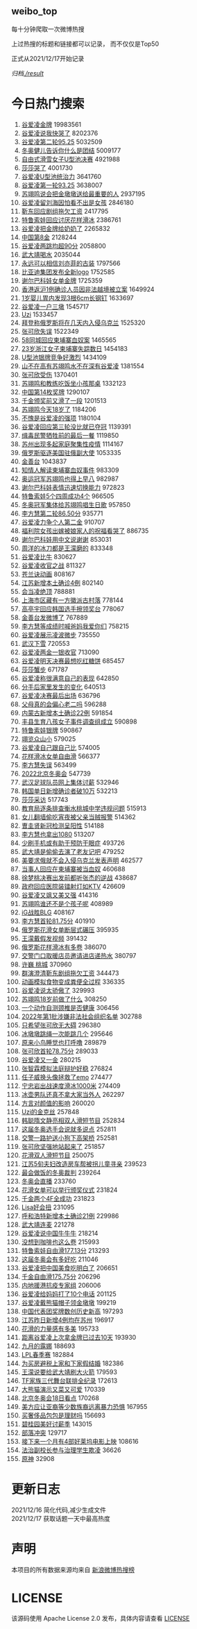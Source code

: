 weibo_top  
---
每十分钟爬取一次微博热搜  

上过热搜的标题和链接都可以记录， 而不仅仅是Top50

正式从2021/12/17开始记录  

*归档[./result](./result/)*

# 今日热门搜索  
1. [谷爱凌金牌](https://s.weibo.com//weibo?q=%23%E8%B0%B7%E7%88%B1%E5%87%8C%E9%87%91%E7%89%8C%23&Refer=top) 19983561
2. [谷爱凌说我快哭了](https://s.weibo.com//weibo?q=%23%E8%B0%B7%E7%88%B1%E5%87%8C%E8%AF%B4%E6%88%91%E5%BF%AB%E5%93%AD%E4%BA%86%23&Refer=top) 8202376
3. [谷爱凌第二轮95.25](https://s.weibo.com//weibo?q=%23%E8%B0%B7%E7%88%B1%E5%87%8C%E7%AC%AC%E4%BA%8C%E8%BD%AE95.25%23&Refer=top) 5032509
4. [冬奥健儿告诉你什么是团结](https://s.weibo.com//weibo?q=%23%E5%86%AC%E5%A5%A5%E5%81%A5%E5%84%BF%E5%91%8A%E8%AF%89%E4%BD%A0%E4%BB%80%E4%B9%88%E6%98%AF%E5%9B%A2%E7%BB%93%23&Refer=top) 5009177
5. [自由式滑雪女子U型池决赛](https://s.weibo.com//weibo?q=%23%E8%87%AA%E7%94%B1%E5%BC%8F%E6%BB%91%E9%9B%AA%E5%A5%B3%E5%AD%90U%E5%9E%8B%E6%B1%A0%E5%86%B3%E8%B5%9B%23&Refer=top) 4921988
6. [莎莎哭了](https://s.weibo.com//weibo?q=%23%E8%8E%8E%E8%8E%8E%E5%93%AD%E4%BA%86%23&Refer=top) 4001730
7. [谷爱凌U型池统治力](https://s.weibo.com//weibo?q=%23%E8%B0%B7%E7%88%B1%E5%87%8CU%E5%9E%8B%E6%B1%A0%E7%BB%9F%E6%B2%BB%E5%8A%9B%23&Refer=top) 3641760
8. [谷爱凌第一轮93.25](https://s.weibo.com//weibo?q=%23%E8%B0%B7%E7%88%B1%E5%87%8C%E7%AC%AC%E4%B8%80%E8%BD%AE93.25%23&Refer=top) 3638007
9. [苏翊鸣说会把金墩墩送给最重要的人](https://s.weibo.com//weibo?q=%23%E8%8B%8F%E7%BF%8A%E9%B8%A3%E8%AF%B4%E4%BC%9A%E6%8A%8A%E9%87%91%E5%A2%A9%E5%A2%A9%E9%80%81%E7%BB%99%E6%9C%80%E9%87%8D%E8%A6%81%E7%9A%84%E4%BA%BA%23&Refer=top) 2937195
10. [谷爱凌留刘海因怕看不出是女孩](https://s.weibo.com//weibo?q=%23%E8%B0%B7%E7%88%B1%E5%87%8C%E7%95%99%E5%88%98%E6%B5%B7%E5%9B%A0%E6%80%95%E7%9C%8B%E4%B8%8D%E5%87%BA%E6%98%AF%E5%A5%B3%E5%AD%A9%23&Refer=top) 2846180
11. [靳东回应剧组拖欠工资](https://s.weibo.com//weibo?q=%23%E9%9D%B3%E4%B8%9C%E5%9B%9E%E5%BA%94%E5%89%A7%E7%BB%84%E6%8B%96%E6%AC%A0%E5%B7%A5%E8%B5%84%23&Refer=top) 2417795
12. [特鲁索娃回应讨厌花样滑冰](https://s.weibo.com//weibo?q=%23%E7%89%B9%E9%B2%81%E7%B4%A2%E5%A8%83%E5%9B%9E%E5%BA%94%E8%AE%A8%E5%8E%8C%E8%8A%B1%E6%A0%B7%E6%BB%91%E5%86%B0%23&Refer=top) 2386761
13. [谷爱凌把金牌给奶奶了](https://s.weibo.com//weibo?q=%23%E8%B0%B7%E7%88%B1%E5%87%8C%E6%8A%8A%E9%87%91%E7%89%8C%E7%BB%99%E5%A5%B6%E5%A5%B6%E4%BA%86%23&Refer=top) 2265832
14. [中国第8金](https://s.weibo.com//weibo?q=%23%E4%B8%AD%E5%9B%BD%E7%AC%AC8%E9%87%91%23&Refer=top) 2128244
15. [谷爱凌两跳均超90分](https://s.weibo.com//weibo?q=%23%E8%B0%B7%E7%88%B1%E5%87%8C%E4%B8%A4%E8%B7%B3%E5%9D%87%E8%B6%8590%E5%88%86%23&Refer=top) 2058800
16. [武大靖喝水](https://s.weibo.com//weibo?q=%E6%AD%A6%E5%A4%A7%E9%9D%96%E5%96%9D%E6%B0%B4&Refer=top) 2035044
17. [永远可以相信刘亦菲的古装](https://s.weibo.com//weibo?q=%23%E6%B0%B8%E8%BF%9C%E5%8F%AF%E4%BB%A5%E7%9B%B8%E4%BF%A1%E5%88%98%E4%BA%A6%E8%8F%B2%E7%9A%84%E5%8F%A4%E8%A3%85%23&Refer=top) 1797566
18. [比亚迪集团发布全新logo](https://s.weibo.com//weibo?q=%23%E6%AF%94%E4%BA%9A%E8%BF%AA%E9%9B%86%E5%9B%A2%E5%8F%91%E5%B8%83%E5%85%A8%E6%96%B0logo%23&Refer=top) 1752585
19. [谢尔巴科娃女单金牌](https://s.weibo.com//weibo?q=%23%E8%B0%A2%E5%B0%94%E5%B7%B4%E7%A7%91%E5%A8%83%E5%A5%B3%E5%8D%95%E9%87%91%E7%89%8C%23&Refer=top) 1725359
20. [香港返沪1例确诊人员因非法越境被立案](https://s.weibo.com//weibo?q=%23%E9%A6%99%E6%B8%AF%E8%BF%94%E6%B2%AA1%E4%BE%8B%E7%A1%AE%E8%AF%8A%E4%BA%BA%E5%91%98%E5%9B%A0%E9%9D%9E%E6%B3%95%E8%B6%8A%E5%A2%83%E8%A2%AB%E7%AB%8B%E6%A1%88%23&Refer=top) 1649924
21. [1岁婴儿胃内发现3根6cm长钢钉](https://s.weibo.com//weibo?q=%231%E5%B2%81%E5%A9%B4%E5%84%BF%E8%83%83%E5%86%85%E5%8F%91%E7%8E%B03%E6%A0%B96cm%E9%95%BF%E9%92%A2%E9%92%89%23&Refer=top) 1633697
22. [谷爱凌一户三墩](https://s.weibo.com//weibo?q=%23%E8%B0%B7%E7%88%B1%E5%87%8C%E4%B8%80%E6%88%B7%E4%B8%89%E5%A2%A9%23&Refer=top) 1545717
23. [Uzi](https://s.weibo.com//weibo?q=Uzi&Refer=top) 1533457
24. [拜登称俄罗斯将在几天内入侵乌克兰](https://s.weibo.com//weibo?q=%23%E6%8B%9C%E7%99%BB%E7%A7%B0%E4%BF%84%E7%BD%97%E6%96%AF%E5%B0%86%E5%9C%A8%E5%87%A0%E5%A4%A9%E5%86%85%E5%85%A5%E4%BE%B5%E4%B9%8C%E5%85%8B%E5%85%B0%23&Refer=top) 1525320
25. [张可欣失误](https://s.weibo.com//weibo?q=%23%E5%BC%A0%E5%8F%AF%E6%AC%A3%E5%A4%B1%E8%AF%AF%23&Refer=top) 1522349
26. [58同城回应柬埔寨血奴案](https://s.weibo.com//weibo?q=%2358%E5%90%8C%E5%9F%8E%E5%9B%9E%E5%BA%94%E6%9F%AC%E5%9F%94%E5%AF%A8%E8%A1%80%E5%A5%B4%E6%A1%88%23&Refer=top) 1465565
27. [23岁浙江女子柬埔寨失踪数日](https://s.weibo.com//weibo?q=%2323%E5%B2%81%E6%B5%99%E6%B1%9F%E5%A5%B3%E5%AD%90%E6%9F%AC%E5%9F%94%E5%AF%A8%E5%A4%B1%E8%B8%AA%E6%95%B0%E6%97%A5%23&Refer=top) 1454183
28. [U型池银牌竞争好激烈](https://s.weibo.com//weibo?q=%23U%E5%9E%8B%E6%B1%A0%E9%93%B6%E7%89%8C%E7%AB%9E%E4%BA%89%E5%A5%BD%E6%BF%80%E7%83%88%23&Refer=top) 1434109
29. [山不在高有苏翊鸣水不在深有谷爱凌](https://s.weibo.com//weibo?q=%23%E5%B1%B1%E4%B8%8D%E5%9C%A8%E9%AB%98%E6%9C%89%E8%8B%8F%E7%BF%8A%E9%B8%A3%E6%B0%B4%E4%B8%8D%E5%9C%A8%E6%B7%B1%E6%9C%89%E8%B0%B7%E7%88%B1%E5%87%8C%23&Refer=top) 1381554
30. [张可欣受伤](https://s.weibo.com//weibo?q=%23%E5%BC%A0%E5%8F%AF%E6%AC%A3%E5%8F%97%E4%BC%A4%23&Refer=top) 1370401
31. [苏翊鸣和教练吃饭坐小孩那桌](https://s.weibo.com//weibo?q=%23%E8%8B%8F%E7%BF%8A%E9%B8%A3%E5%92%8C%E6%95%99%E7%BB%83%E5%90%83%E9%A5%AD%E5%9D%90%E5%B0%8F%E5%AD%A9%E9%82%A3%E6%A1%8C%23&Refer=top) 1332123
32. [中国第14枚奖牌](https://s.weibo.com//weibo?q=%23%E4%B8%AD%E5%9B%BD%E7%AC%AC14%E6%9E%9A%E5%A5%96%E7%89%8C%23&Refer=top) 1290107
33. [千金颁奖前又滑了一段](https://s.weibo.com//weibo?q=%23%E5%8D%83%E9%87%91%E9%A2%81%E5%A5%96%E5%89%8D%E5%8F%88%E6%BB%91%E4%BA%86%E4%B8%80%E6%AE%B5%23&Refer=top) 1201513
34. [苏翊鸣今天18岁了](https://s.weibo.com//weibo?q=%23%E8%8B%8F%E7%BF%8A%E9%B8%A3%E4%BB%8A%E5%A4%A918%E5%B2%81%E4%BA%86%23&Refer=top) 1184206
35. [不愧是谷爱凌的强项](https://s.weibo.com//weibo?q=%23%E4%B8%8D%E6%84%A7%E6%98%AF%E8%B0%B7%E7%88%B1%E5%87%8C%E7%9A%84%E5%BC%BA%E9%A1%B9%23&Refer=top) 1180104
36. [谷爱凌回应第三轮没比就已夺冠](https://s.weibo.com//weibo?q=%23%E8%B0%B7%E7%88%B1%E5%87%8C%E5%9B%9E%E5%BA%94%E7%AC%AC%E4%B8%89%E8%BD%AE%E6%B2%A1%E6%AF%94%E5%B0%B1%E5%B7%B2%E5%A4%BA%E5%86%A0%23&Refer=top) 1139391
37. [缉毒民警牺牲前的最后一餐](https://s.weibo.com//weibo?q=%23%E7%BC%89%E6%AF%92%E6%B0%91%E8%AD%A6%E7%89%BA%E7%89%B2%E5%89%8D%E7%9A%84%E6%9C%80%E5%90%8E%E4%B8%80%E9%A4%90%23&Refer=top) 1119850
38. [苏州出现多起家庭聚集性疫情](https://s.weibo.com//weibo?q=%23%E8%8B%8F%E5%B7%9E%E5%87%BA%E7%8E%B0%E5%A4%9A%E8%B5%B7%E5%AE%B6%E5%BA%AD%E8%81%9A%E9%9B%86%E6%80%A7%E7%96%AB%E6%83%85%23&Refer=top) 1114167
39. [俄罗斯驱逐美国驻俄副大使](https://s.weibo.com//weibo?q=%23%E4%BF%84%E7%BD%97%E6%96%AF%E9%A9%B1%E9%80%90%E7%BE%8E%E5%9B%BD%E9%A9%BB%E4%BF%84%E5%89%AF%E5%A4%A7%E4%BD%BF%23&Refer=top) 1053335
40. [金善台](https://s.weibo.com//weibo?q=%E9%87%91%E5%96%84%E5%8F%B0&Refer=top) 1043837
41. [知情人解读柬埔寨血奴事件](https://s.weibo.com//weibo?q=%23%E7%9F%A5%E6%83%85%E4%BA%BA%E8%A7%A3%E8%AF%BB%E6%9F%AC%E5%9F%94%E5%AF%A8%E8%A1%80%E5%A5%B4%E4%BA%8B%E4%BB%B6%23&Refer=top) 983309
42. [奥运冠军苏翊鸣也得上早八](https://s.weibo.com//weibo?q=%23%E5%A5%A5%E8%BF%90%E5%86%A0%E5%86%9B%E8%8B%8F%E7%BF%8A%E9%B8%A3%E4%B9%9F%E5%BE%97%E4%B8%8A%E6%97%A9%E5%85%AB%23&Refer=top) 982987
43. [谢尔巴科娃表情迅速切换能力](https://s.weibo.com//weibo?q=%23%E8%B0%A2%E5%B0%94%E5%B7%B4%E7%A7%91%E5%A8%83%E8%A1%A8%E6%83%85%E8%BF%85%E9%80%9F%E5%88%87%E6%8D%A2%E8%83%BD%E5%8A%9B%23&Refer=top) 972823
44. [特鲁索娃5个四周成功4个](https://s.weibo.com//weibo?q=%23%E7%89%B9%E9%B2%81%E7%B4%A2%E5%A8%835%E4%B8%AA%E5%9B%9B%E5%91%A8%E6%88%90%E5%8A%9F4%E4%B8%AA%23&Refer=top) 966505
45. [冬奥冠军集体给苏翊鸣唱生日歌](https://s.weibo.com//weibo?q=%23%E5%86%AC%E5%A5%A5%E5%86%A0%E5%86%9B%E9%9B%86%E4%BD%93%E7%BB%99%E8%8B%8F%E7%BF%8A%E9%B8%A3%E5%94%B1%E7%94%9F%E6%97%A5%E6%AD%8C%23&Refer=top) 957850
46. [李方慧第二轮86.50分](https://s.weibo.com//weibo?q=%23%E6%9D%8E%E6%96%B9%E6%85%A7%E7%AC%AC%E4%BA%8C%E8%BD%AE86.50%E5%88%86%23&Refer=top) 935771
47. [谷爱凌力争个人第二金](https://s.weibo.com//weibo?q=%23%E8%B0%B7%E7%88%B1%E5%87%8C%E5%8A%9B%E4%BA%89%E4%B8%AA%E4%BA%BA%E7%AC%AC%E4%BA%8C%E9%87%91%23&Refer=top) 910707
48. [福利院女孩出嫁被娘家人的祝福看哭了](https://s.weibo.com//weibo?q=%23%E7%A6%8F%E5%88%A9%E9%99%A2%E5%A5%B3%E5%AD%A9%E5%87%BA%E5%AB%81%E8%A2%AB%E5%A8%98%E5%AE%B6%E4%BA%BA%E7%9A%84%E7%A5%9D%E7%A6%8F%E7%9C%8B%E5%93%AD%E4%BA%86%23&Refer=top) 886735
49. [谢尔巴科娃用中文说谢谢](https://s.weibo.com//weibo?q=%23%E8%B0%A2%E5%B0%94%E5%B7%B4%E7%A7%91%E5%A8%83%E7%94%A8%E4%B8%AD%E6%96%87%E8%AF%B4%E8%B0%A2%E8%B0%A2%23&Refer=top) 853031
50. [周洋的冰刀都是王濛磨的](https://s.weibo.com//weibo?q=%23%E5%91%A8%E6%B4%8B%E7%9A%84%E5%86%B0%E5%88%80%E9%83%BD%E6%98%AF%E7%8E%8B%E6%BF%9B%E7%A3%A8%E7%9A%84%23&Refer=top) 833348
51. [谷爱凌比牛](https://s.weibo.com//weibo?q=%23%E8%B0%B7%E7%88%B1%E5%87%8C%E6%AF%94%E7%89%9B%23&Refer=top) 830627
52. [谷爱凌收官之战](https://s.weibo.com//weibo?q=%23%E8%B0%B7%E7%88%B1%E5%87%8C%E6%94%B6%E5%AE%98%E4%B9%8B%E6%88%98%23&Refer=top) 811327
53. [苍兰诀动画](https://s.weibo.com//weibo?q=%23%E8%8B%8D%E5%85%B0%E8%AF%80%E5%8A%A8%E7%94%BB%23&Refer=top) 808167
54. [江苏新增本土确诊4例](https://s.weibo.com//weibo?q=%E6%B1%9F%E8%8B%8F%E6%96%B0%E5%A2%9E%E6%9C%AC%E5%9C%9F%E7%A1%AE%E8%AF%8A4%E4%BE%8B&Refer=top) 802140
55. [会当凌绝顶](https://s.weibo.com//weibo?q=%E4%BC%9A%E5%BD%93%E5%87%8C%E7%BB%9D%E9%A1%B6&Refer=top) 788881
56. [上海市区藏有一方徽派古村落](https://s.weibo.com//weibo?q=%23%E4%B8%8A%E6%B5%B7%E5%B8%82%E5%8C%BA%E8%97%8F%E6%9C%89%E4%B8%80%E6%96%B9%E5%BE%BD%E6%B4%BE%E5%8F%A4%E6%9D%91%E8%90%BD%23&Refer=top) 778144
57. [高亭宇回应韩国选手擦领奖台](https://s.weibo.com//weibo?q=%23%E9%AB%98%E4%BA%AD%E5%AE%87%E5%9B%9E%E5%BA%94%E9%9F%A9%E5%9B%BD%E9%80%89%E6%89%8B%E6%93%A6%E9%A2%86%E5%A5%96%E5%8F%B0%23&Refer=top) 778067
58. [金善台发微博了](https://s.weibo.com//weibo?q=%23%E9%87%91%E5%96%84%E5%8F%B0%E5%8F%91%E5%BE%AE%E5%8D%9A%E4%BA%86%23&Refer=top) 767889
59. [李方慧等成绩时喊爸妈我爱你们](https://s.weibo.com//weibo?q=%23%E6%9D%8E%E6%96%B9%E6%85%A7%E7%AD%89%E6%88%90%E7%BB%A9%E6%97%B6%E5%96%8A%E7%88%B8%E5%A6%88%E6%88%91%E7%88%B1%E4%BD%A0%E4%BB%AC%23&Refer=top) 758215
60. [谷爱凌展示凌波微步](https://s.weibo.com//weibo?q=%23%E8%B0%B7%E7%88%B1%E5%87%8C%E5%B1%95%E7%A4%BA%E5%87%8C%E6%B3%A2%E5%BE%AE%E6%AD%A5%23&Refer=top) 735550
61. [武汉下雪](https://s.weibo.com//weibo?q=%23%E6%AD%A6%E6%B1%89%E4%B8%8B%E9%9B%AA%23&Refer=top) 720553
62. [谷爱凌两金一银收官](https://s.weibo.com//weibo?q=%23%E8%B0%B7%E7%88%B1%E5%87%8C%E4%B8%A4%E9%87%91%E4%B8%80%E9%93%B6%E6%94%B6%E5%AE%98%23&Refer=top) 713090
63. [谷爱凌明天决赛最想吃红糖饼](https://s.weibo.com//weibo?q=%23%E8%B0%B7%E7%88%B1%E5%87%8C%E6%98%8E%E5%A4%A9%E5%86%B3%E8%B5%9B%E6%9C%80%E6%83%B3%E5%90%83%E7%BA%A2%E7%B3%96%E9%A5%BC%23&Refer=top) 685457
64. [莎莎蟹步](https://s.weibo.com//weibo?q=%23%E8%8E%8E%E8%8E%8E%E8%9F%B9%E6%AD%A5%23&Refer=top) 671787
65. [谷爱凌称很满意自己的表现](https://s.weibo.com//weibo?q=%23%E8%B0%B7%E7%88%B1%E5%87%8C%E7%A7%B0%E5%BE%88%E6%BB%A1%E6%84%8F%E8%87%AA%E5%B7%B1%E7%9A%84%E8%A1%A8%E7%8E%B0%23&Refer=top) 642850
66. [分手后家里发生的变化](https://s.weibo.com//weibo?q=%23%E5%88%86%E6%89%8B%E5%90%8E%E5%AE%B6%E9%87%8C%E5%8F%91%E7%94%9F%E7%9A%84%E5%8F%98%E5%8C%96%23&Refer=top) 640513
67. [谷爱凌决赛最后出场](https://s.weibo.com//weibo?q=%23%E8%B0%B7%E7%88%B1%E5%87%8C%E5%86%B3%E8%B5%9B%E6%9C%80%E5%90%8E%E5%87%BA%E5%9C%BA%23&Refer=top) 636796
68. [父母真的会偏心老二吗](https://s.weibo.com//weibo?q=%23%E7%88%B6%E6%AF%8D%E7%9C%9F%E7%9A%84%E4%BC%9A%E5%81%8F%E5%BF%83%E8%80%81%E4%BA%8C%E5%90%97%23&Refer=top) 596288
69. [内蒙古新增本土确诊22例](https://s.weibo.com//weibo?q=%23%E5%86%85%E8%92%99%E5%8F%A4%E6%96%B0%E5%A2%9E%E6%9C%AC%E5%9C%9F%E7%A1%AE%E8%AF%8A22%E4%BE%8B%23&Refer=top) 591854
70. [丰县生育八孩女子事件调查组成立](https://s.weibo.com//weibo?q=%23%E4%B8%B0%E5%8E%BF%E7%94%9F%E8%82%B2%E5%85%AB%E5%AD%A9%E5%A5%B3%E5%AD%90%E4%BA%8B%E4%BB%B6%E8%B0%83%E6%9F%A5%E7%BB%84%E6%88%90%E7%AB%8B%23&Refer=top) 590898
71. [特鲁索娃银牌](https://s.weibo.com//weibo?q=%23%E7%89%B9%E9%B2%81%E7%B4%A2%E5%A8%83%E9%93%B6%E7%89%8C%23&Refer=top) 590867
72. [翊览众山小](https://s.weibo.com//weibo?q=%23%E7%BF%8A%E8%A7%88%E4%BC%97%E5%B1%B1%E5%B0%8F%23&Refer=top) 579025
73. [谷爱凌自己跟自己比](https://s.weibo.com//weibo?q=%23%E8%B0%B7%E7%88%B1%E5%87%8C%E8%87%AA%E5%B7%B1%E8%B7%9F%E8%87%AA%E5%B7%B1%E6%AF%94%23&Refer=top) 574005
74. [花样滑冰女单自由滑](https://s.weibo.com//weibo?q=%23%E8%8A%B1%E6%A0%B7%E6%BB%91%E5%86%B0%E5%A5%B3%E5%8D%95%E8%87%AA%E7%94%B1%E6%BB%91%23&Refer=top) 566377
75. [李方慧失误](https://s.weibo.com//weibo?q=%23%E6%9D%8E%E6%96%B9%E6%85%A7%E5%A4%B1%E8%AF%AF%23&Refer=top) 563499
76. [2022北京冬奥会](https://s.weibo.com//weibo?q=%232022%E5%8C%97%E4%BA%AC%E5%86%AC%E5%A5%A5%E4%BC%9A%23&Refer=top) 547739
77. [武汉足球队员网上集体讨薪](https://s.weibo.com//weibo?q=%23%E6%AD%A6%E6%B1%89%E8%B6%B3%E7%90%83%E9%98%9F%E5%91%98%E7%BD%91%E4%B8%8A%E9%9B%86%E4%BD%93%E8%AE%A8%E8%96%AA%23&Refer=top) 532946
78. [韩国单日新增确诊者破10万](https://s.weibo.com//weibo?q=%23%E9%9F%A9%E5%9B%BD%E5%8D%95%E6%97%A5%E6%96%B0%E5%A2%9E%E7%A1%AE%E8%AF%8A%E8%80%85%E7%A0%B410%E4%B8%87%23&Refer=top) 532213
79. [莎莎采访](https://s.weibo.com//weibo?q=%E8%8E%8E%E8%8E%8E%E9%87%87%E8%AE%BF&Refer=top) 517743
80. [教育局逐条排查衡水桃城中学违规问题](https://s.weibo.com//weibo?q=%23%E6%95%99%E8%82%B2%E5%B1%80%E9%80%90%E6%9D%A1%E6%8E%92%E6%9F%A5%E8%A1%A1%E6%B0%B4%E6%A1%83%E5%9F%8E%E4%B8%AD%E5%AD%A6%E8%BF%9D%E8%A7%84%E9%97%AE%E9%A2%98%23&Refer=top) 515913
81. [女儿翻墙偷吃宵夜被父亲当贼报警](https://s.weibo.com//weibo?q=%23%E5%A5%B3%E5%84%BF%E7%BF%BB%E5%A2%99%E5%81%B7%E5%90%83%E5%AE%B5%E5%A4%9C%E8%A2%AB%E7%88%B6%E4%BA%B2%E5%BD%93%E8%B4%BC%E6%8A%A5%E8%AD%A6%23&Refer=top) 514362
82. [曺圭贤新冠检测呈阳性](https://s.weibo.com//weibo?q=%23%E6%9B%BA%E5%9C%AD%E8%B4%A4%E6%96%B0%E5%86%A0%E6%A3%80%E6%B5%8B%E5%91%88%E9%98%B3%E6%80%A7%23&Refer=top) 514188
83. [李方慧也拿出1080](https://s.weibo.com//weibo?q=%23%E6%9D%8E%E6%96%B9%E6%85%A7%E4%B9%9F%E6%8B%BF%E5%87%BA1080%23&Refer=top) 513207
84. [少刷手机或有助于预防干眼症](https://s.weibo.com//weibo?q=%23%E5%B0%91%E5%88%B7%E6%89%8B%E6%9C%BA%E6%88%96%E6%9C%89%E5%8A%A9%E4%BA%8E%E9%A2%84%E9%98%B2%E5%B9%B2%E7%9C%BC%E7%97%87%23&Refer=top) 493726
85. [武大靖是偷偷去演了老友记吧](https://s.weibo.com//weibo?q=%23%E6%AD%A6%E5%A4%A7%E9%9D%96%E6%98%AF%E5%81%B7%E5%81%B7%E5%8E%BB%E6%BC%94%E4%BA%86%E8%80%81%E5%8F%8B%E8%AE%B0%E5%90%A7%23&Refer=top) 479252
86. [美要求俄就不会入侵乌克兰发表声明](https://s.weibo.com//weibo?q=%23%E7%BE%8E%E8%A6%81%E6%B1%82%E4%BF%84%E5%B0%B1%E4%B8%8D%E4%BC%9A%E5%85%A5%E4%BE%B5%E4%B9%8C%E5%85%8B%E5%85%B0%E5%8F%91%E8%A1%A8%E5%A3%B0%E6%98%8E%23&Refer=top) 462577
87. [当事人回应在柬埔寨被当血奴](https://s.weibo.com//weibo?q=%23%E5%BD%93%E4%BA%8B%E4%BA%BA%E5%9B%9E%E5%BA%94%E5%9C%A8%E6%9F%AC%E5%9F%94%E5%AF%A8%E8%A2%AB%E5%BD%93%E8%A1%80%E5%A5%B4%23&Refer=top) 460688
88. [徐梦桃决赛出发前都听张杰的逆战](https://s.weibo.com//weibo?q=%23%E5%BE%90%E6%A2%A6%E6%A1%83%E5%86%B3%E8%B5%9B%E5%87%BA%E5%8F%91%E5%89%8D%E9%83%BD%E5%90%AC%E5%BC%A0%E6%9D%B0%E7%9A%84%E9%80%86%E6%88%98%23&Refer=top) 438687
89. [政府回应医院装镭射灯如KTV](https://s.weibo.com//weibo?q=%23%E6%94%BF%E5%BA%9C%E5%9B%9E%E5%BA%94%E5%8C%BB%E9%99%A2%E8%A3%85%E9%95%AD%E5%B0%84%E7%81%AF%E5%A6%82KTV%23&Refer=top) 426609
90. [谷爱凌又飒又美又强](https://s.weibo.com//weibo?q=%23%E8%B0%B7%E7%88%B1%E5%87%8C%E5%8F%88%E9%A3%92%E5%8F%88%E7%BE%8E%E5%8F%88%E5%BC%BA%23&Refer=top) 414316
91. [苏翊鸣谁还不是个孩子呢](https://s.weibo.com//weibo?q=%23%E8%8B%8F%E7%BF%8A%E9%B8%A3%E8%B0%81%E8%BF%98%E4%B8%8D%E6%98%AF%E4%B8%AA%E5%AD%A9%E5%AD%90%E5%91%A2%23&Refer=top) 408989
92. [iG战胜BLG](https://s.weibo.com//weibo?q=%23iG%E6%88%98%E8%83%9CBLG%23&Refer=top) 408167
93. [李方慧首轮81.75分](https://s.weibo.com//weibo?q=%23%E6%9D%8E%E6%96%B9%E6%85%A7%E9%A6%96%E8%BD%AE81.75%E5%88%86%23&Refer=top) 401910
94. [俄罗斯花滑女单断层式碾压](https://s.weibo.com//weibo?q=%23%E4%BF%84%E7%BD%97%E6%96%AF%E8%8A%B1%E6%BB%91%E5%A5%B3%E5%8D%95%E6%96%AD%E5%B1%82%E5%BC%8F%E7%A2%BE%E5%8E%8B%23&Refer=top) 395935
95. [王濛戴假发视频](https://s.weibo.com//weibo?q=%23%E7%8E%8B%E6%BF%9B%E6%88%B4%E5%81%87%E5%8F%91%E8%A7%86%E9%A2%91%23&Refer=top) 391432
96. [俄罗斯花样滑冰有多卷](https://s.weibo.com//weibo?q=%23%E4%BF%84%E7%BD%97%E6%96%AF%E8%8A%B1%E6%A0%B7%E6%BB%91%E5%86%B0%E6%9C%89%E5%A4%9A%E5%8D%B7%23&Refer=top) 386070
97. [交警门口取暖店员邀请进店递热水](https://s.weibo.com//weibo?q=%23%E4%BA%A4%E8%AD%A6%E9%97%A8%E5%8F%A3%E5%8F%96%E6%9A%96%E5%BA%97%E5%91%98%E9%82%80%E8%AF%B7%E8%BF%9B%E5%BA%97%E9%80%92%E7%83%AD%E6%B0%B4%23&Refer=top) 380797
98. [许巍 桃城](https://s.weibo.com//weibo?q=%E8%AE%B8%E5%B7%8D%20%E6%A1%83%E5%9F%8E&Refer=top) 370960
99. [群演澄清靳东剧组拖欠工资](https://s.weibo.com//weibo?q=%23%E7%BE%A4%E6%BC%94%E6%BE%84%E6%B8%85%E9%9D%B3%E4%B8%9C%E5%89%A7%E7%BB%84%E6%8B%96%E6%AC%A0%E5%B7%A5%E8%B5%84%23&Refer=top) 344473
100. [动画模拟食物变成粪便全过程](https://s.weibo.com//weibo?q=%E5%8A%A8%E7%94%BB%E6%A8%A1%E6%8B%9F%E9%A3%9F%E7%89%A9%E5%8F%98%E6%88%90%E7%B2%AA%E4%BE%BF%E5%85%A8%E8%BF%87%E7%A8%8B&Refer=top) 336335
101. [谷爱凌说太骄傲了](https://s.weibo.com//weibo?q=%23%E8%B0%B7%E7%88%B1%E5%87%8C%E8%AF%B4%E5%A4%AA%E9%AA%84%E5%82%B2%E4%BA%86%23&Refer=top) 329993
102. [苏翊鸣18岁前做了什么](https://s.weibo.com//weibo?q=%23%E8%8B%8F%E7%BF%8A%E9%B8%A318%E5%B2%81%E5%89%8D%E5%81%9A%E4%BA%86%E4%BB%80%E4%B9%88%23&Refer=top) 308250
103. [一个动作自测颈椎是否健康](https://s.weibo.com//weibo?q=%23%E4%B8%80%E4%B8%AA%E5%8A%A8%E4%BD%9C%E8%87%AA%E6%B5%8B%E9%A2%88%E6%A4%8E%E6%98%AF%E5%90%A6%E5%81%A5%E5%BA%B7%23&Refer=top) 306456
104. [2022年第1批涉嫌非法社会组织名单](https://s.weibo.com//weibo?q=%232022%E5%B9%B4%E7%AC%AC1%E6%89%B9%E6%B6%89%E5%AB%8C%E9%9D%9E%E6%B3%95%E7%A4%BE%E4%BC%9A%E7%BB%84%E7%BB%87%E5%90%8D%E5%8D%95%23&Refer=top) 302788
105. [只希望张可欣无大碍](https://s.weibo.com//weibo?q=%23%E5%8F%AA%E5%B8%8C%E6%9C%9B%E5%BC%A0%E5%8F%AF%E6%AC%A3%E6%97%A0%E5%A4%A7%E7%A2%8D%23&Refer=top) 296380
106. [冰墩墩跳绳一次能跳几个](https://s.weibo.com//weibo?q=%23%E5%86%B0%E5%A2%A9%E5%A2%A9%E8%B7%B3%E7%BB%B3%E4%B8%80%E6%AC%A1%E8%83%BD%E8%B7%B3%E5%87%A0%E4%B8%AA%23&Refer=top) 295646
107. [原来小鸟睡觉也打呼噜](https://s.weibo.com//weibo?q=%23%E5%8E%9F%E6%9D%A5%E5%B0%8F%E9%B8%9F%E7%9D%A1%E8%A7%89%E4%B9%9F%E6%89%93%E5%91%BC%E5%99%9C%23&Refer=top) 289879
108. [张可欣首轮78.75分](https://s.weibo.com//weibo?q=%23%E5%BC%A0%E5%8F%AF%E6%AC%A3%E9%A6%96%E8%BD%AE78.75%E5%88%86%23&Refer=top) 289033
109. [谷爱凌又一金](https://s.weibo.com//weibo?q=%E8%B0%B7%E7%88%B1%E5%87%8C%E5%8F%88%E4%B8%80%E9%87%91&Refer=top) 280215
110. [张智霖模拟法庭辩护好稳](https://s.weibo.com//weibo?q=%23%E5%BC%A0%E6%99%BA%E9%9C%96%E6%A8%A1%E6%8B%9F%E6%B3%95%E5%BA%AD%E8%BE%A9%E6%8A%A4%E5%A5%BD%E7%A8%B3%23&Refer=top) 276824
111. [任子威换头像拯救了emo](https://s.weibo.com//weibo?q=%23%E4%BB%BB%E5%AD%90%E5%A8%81%E6%8D%A2%E5%A4%B4%E5%83%8F%E6%8B%AF%E6%95%91%E4%BA%86emo%23&Refer=top) 274477
112. [宁忠岩出战速度滑冰1000米](https://s.weibo.com//weibo?q=%23%E5%AE%81%E5%BF%A0%E5%B2%A9%E5%87%BA%E6%88%98%E9%80%9F%E5%BA%A6%E6%BB%91%E5%86%B01000%E7%B1%B3%23&Refer=top) 274409
113. [冰壶男队还真不拿大家当外人](https://s.weibo.com//weibo?q=%23%E5%86%B0%E5%A3%B6%E7%94%B7%E9%98%9F%E8%BF%98%E7%9C%9F%E4%B8%8D%E6%8B%BF%E5%A4%A7%E5%AE%B6%E5%BD%93%E5%A4%96%E4%BA%BA%23&Refer=top) 262297
114. [方言对颜值的影响](https://s.weibo.com//weibo?q=%23%E6%96%B9%E8%A8%80%E5%AF%B9%E9%A2%9C%E5%80%BC%E7%9A%84%E5%BD%B1%E5%93%8D%23&Refer=top) 260020
115. [Uzi的金克丝](https://s.weibo.com//weibo?q=%23Uzi%E7%9A%84%E9%87%91%E5%85%8B%E4%B8%9D%23&Refer=top) 257848
116. [韩聪隋文静亮相双人滑短节目](https://s.weibo.com//weibo?q=%E9%9F%A9%E8%81%AA%E9%9A%8B%E6%96%87%E9%9D%99%E4%BA%AE%E7%9B%B8%E5%8F%8C%E4%BA%BA%E6%BB%91%E7%9F%AD%E8%8A%82%E7%9B%AE&Refer=top) 252834
117. [这届冬奥选手会说就多说点](https://s.weibo.com//weibo?q=%23%E8%BF%99%E5%B1%8A%E5%86%AC%E5%A5%A5%E9%80%89%E6%89%8B%E4%BC%9A%E8%AF%B4%E5%B0%B1%E5%A4%9A%E8%AF%B4%E7%82%B9%23&Refer=top) 252811
118. [交警一路护送小狗下高架桥](https://s.weibo.com//weibo?q=%23%E4%BA%A4%E8%AD%A6%E4%B8%80%E8%B7%AF%E6%8A%A4%E9%80%81%E5%B0%8F%E7%8B%97%E4%B8%8B%E9%AB%98%E6%9E%B6%E6%A1%A5%23&Refer=top) 252581
119. [张可欣坚强地站起来了](https://s.weibo.com//weibo?q=%23%E5%BC%A0%E5%8F%AF%E6%AC%A3%E5%9D%9A%E5%BC%BA%E5%9C%B0%E7%AB%99%E8%B5%B7%E6%9D%A5%E4%BA%86%23&Refer=top) 251857
120. [花滑双人滑短节目](https://s.weibo.com//weibo?q=%23%E8%8A%B1%E6%BB%91%E5%8F%8C%E4%BA%BA%E6%BB%91%E7%9F%AD%E8%8A%82%E7%9B%AE%23&Refer=top) 250075
121. [江苏5旬夫妇改造房车帮被拐儿童寻亲](https://s.weibo.com//weibo?q=%23%E6%B1%9F%E8%8B%8F5%E6%97%AC%E5%A4%AB%E5%A6%87%E6%94%B9%E9%80%A0%E6%88%BF%E8%BD%A6%E5%B8%AE%E8%A2%AB%E6%8B%90%E5%84%BF%E7%AB%A5%E5%AF%BB%E4%BA%B2%23&Refer=top) 239523
122. [最会做饭的冬奥裁判](https://s.weibo.com//weibo?q=%23%E6%9C%80%E4%BC%9A%E5%81%9A%E9%A5%AD%E7%9A%84%E5%86%AC%E5%A5%A5%E8%A3%81%E5%88%A4%23&Refer=top) 239264
123. [冬奥会直播](https://s.weibo.com//weibo?q=%E5%86%AC%E5%A5%A5%E4%BC%9A%E7%9B%B4%E6%92%AD&Refer=top) 233760
124. [花滑女单可以举行颁奖仪式](https://s.weibo.com//weibo?q=%23%E8%8A%B1%E6%BB%91%E5%A5%B3%E5%8D%95%E5%8F%AF%E4%BB%A5%E4%B8%BE%E8%A1%8C%E9%A2%81%E5%A5%96%E4%BB%AA%E5%BC%8F%23&Refer=top) 231824
125. [千金两个4F全成功](https://s.weibo.com//weibo?q=%23%E5%8D%83%E9%87%91%E4%B8%A4%E4%B8%AA4F%E5%85%A8%E6%88%90%E5%8A%9F%23&Refer=top) 231823
126. [Lisa好会扭](https://s.weibo.com//weibo?q=%23Lisa%E5%A5%BD%E4%BC%9A%E6%89%AD%23&Refer=top) 231095
127. [呼和浩特新增本土确诊21例](https://s.weibo.com//weibo?q=%E5%91%BC%E5%92%8C%E6%B5%A9%E7%89%B9%E6%96%B0%E5%A2%9E%E6%9C%AC%E5%9C%9F%E7%A1%AE%E8%AF%8A21%E4%BE%8B&Refer=top) 229986
128. [武大靖连麦](https://s.weibo.com//weibo?q=%23%E6%AD%A6%E5%A4%A7%E9%9D%96%E8%BF%9E%E9%BA%A6%23&Refer=top) 221278
129. [谷爱凌说中国牛牛牛](https://s.weibo.com//weibo?q=%23%E8%B0%B7%E7%88%B1%E5%87%8C%E8%AF%B4%E4%B8%AD%E5%9B%BD%E7%89%9B%E7%89%9B%E7%89%9B%23&Refer=top) 218214
130. [没想到咖啡也这么卷](https://s.weibo.com//weibo?q=%23%E6%B2%A1%E6%83%B3%E5%88%B0%E5%92%96%E5%95%A1%E4%B9%9F%E8%BF%99%E4%B9%88%E5%8D%B7%23&Refer=top) 215993
131. [特鲁索娃自由滑177.13分](https://s.weibo.com//weibo?q=%23%E7%89%B9%E9%B2%81%E7%B4%A2%E5%A8%83%E8%87%AA%E7%94%B1%E6%BB%91177.13%E5%88%86%23&Refer=top) 213293
132. [这届冬奥会有多好吃](https://s.weibo.com//weibo?q=%23%E8%BF%99%E5%B1%8A%E5%86%AC%E5%A5%A5%E4%BC%9A%E6%9C%89%E5%A4%9A%E5%A5%BD%E5%90%83%23&Refer=top) 211046
133. [谷爱凌把中国美食吃明白了](https://s.weibo.com//weibo?q=%23%E8%B0%B7%E7%88%B1%E5%87%8C%E6%8A%8A%E4%B8%AD%E5%9B%BD%E7%BE%8E%E9%A3%9F%E5%90%83%E6%98%8E%E7%99%BD%E4%BA%86%23&Refer=top) 206651
134. [千金自由滑175.75分](https://s.weibo.com//weibo?q=%23%E5%8D%83%E9%87%91%E8%87%AA%E7%94%B1%E6%BB%91175.75%E5%88%86%23&Refer=top) 206296
135. [内地援港抗疫专家组](https://s.weibo.com//weibo?q=%23%E5%86%85%E5%9C%B0%E6%8F%B4%E6%B8%AF%E6%8A%97%E7%96%AB%E4%B8%93%E5%AE%B6%E7%BB%84%23&Refer=top) 206006
136. [谷爱凌给妈妈打了10个电话](https://s.weibo.com//weibo?q=%23%E8%B0%B7%E7%88%B1%E5%87%8C%E7%BB%99%E5%A6%88%E5%A6%88%E6%89%93%E4%BA%8610%E4%B8%AA%E7%94%B5%E8%AF%9D%23&Refer=top) 201125
137. [谷爱凌戴熊猫帽子领金墩墩](https://s.weibo.com//weibo?q=%23%E8%B0%B7%E7%88%B1%E5%87%8C%E6%88%B4%E7%86%8A%E7%8C%AB%E5%B8%BD%E5%AD%90%E9%A2%86%E9%87%91%E5%A2%A9%E5%A2%A9%23&Refer=top) 199219
138. [中国代表团奖牌数创历史新高](https://s.weibo.com//weibo?q=%23%E4%B8%AD%E5%9B%BD%E4%BB%A3%E8%A1%A8%E5%9B%A2%E5%A5%96%E7%89%8C%E6%95%B0%E5%88%9B%E5%8E%86%E5%8F%B2%E6%96%B0%E9%AB%98%23&Refer=top) 197293
139. [江苏昨日新增4例均在苏州](https://s.weibo.com//weibo?q=%23%E6%B1%9F%E8%8B%8F%E6%98%A8%E6%97%A5%E6%96%B0%E5%A2%9E4%E4%BE%8B%E5%9D%87%E5%9C%A8%E8%8B%8F%E5%B7%9E%23&Refer=top) 196917
140. [花滑的力量感有多美](https://s.weibo.com//weibo?q=%23%E8%8A%B1%E6%BB%91%E7%9A%84%E5%8A%9B%E9%87%8F%E6%84%9F%E6%9C%89%E5%A4%9A%E7%BE%8E%23&Refer=top) 195733
141. [距离谷爱凌上次拿金牌已过去10天](https://s.weibo.com//weibo?q=%23%E8%B7%9D%E7%A6%BB%E8%B0%B7%E7%88%B1%E5%87%8C%E4%B8%8A%E6%AC%A1%E6%8B%BF%E9%87%91%E7%89%8C%E5%B7%B2%E8%BF%87%E5%8E%BB10%E5%A4%A9%23&Refer=top) 193930
142. [九月的露娜](https://s.weibo.com//weibo?q=%23%E4%B9%9D%E6%9C%88%E7%9A%84%E9%9C%B2%E5%A8%9C%23&Refer=top) 188693
143. [LPL春季赛](https://s.weibo.com//weibo?q=LPL%E6%98%A5%E5%AD%A3%E8%B5%9B&Refer=top) 182884
144. [为买房避税上家和下家假结婚](https://s.weibo.com//weibo?q=%23%E4%B8%BA%E4%B9%B0%E6%88%BF%E9%81%BF%E7%A8%8E%E4%B8%8A%E5%AE%B6%E5%92%8C%E4%B8%8B%E5%AE%B6%E5%81%87%E7%BB%93%E5%A9%9A%23&Refer=top) 182386
145. [王濛说要给武大靖刷大火箭](https://s.weibo.com//weibo?q=%23%E7%8E%8B%E6%BF%9B%E8%AF%B4%E8%A6%81%E7%BB%99%E6%AD%A6%E5%A4%A7%E9%9D%96%E5%88%B7%E5%A4%A7%E7%81%AB%E7%AE%AD%23&Refer=top) 179593
146. [TF家族三代舞台联排全纪录](https://s.weibo.com//weibo?q=%23TF%E5%AE%B6%E6%97%8F%E4%B8%89%E4%BB%A3%E8%88%9E%E5%8F%B0%E8%81%94%E6%8E%92%E5%85%A8%E7%BA%AA%E5%BD%95%23&Refer=top) 172613
147. [大熊猫演示又菜又可爱](https://s.weibo.com//weibo?q=%23%E5%A4%A7%E7%86%8A%E7%8C%AB%E6%BC%94%E7%A4%BA%E5%8F%88%E8%8F%9C%E5%8F%88%E5%8F%AF%E7%88%B1%23&Refer=top) 170339
148. [北京冬奥会18日看点](https://s.weibo.com//weibo?q=%23%E5%8C%97%E4%BA%AC%E5%86%AC%E5%A5%A5%E4%BC%9A18%E6%97%A5%E7%9C%8B%E7%82%B9%23&Refer=top) 170268
149. [美方应让亚裔等少数族裔远离暴力恐惧](https://s.weibo.com//weibo?q=%23%E7%BE%8E%E6%96%B9%E5%BA%94%E8%AE%A9%E4%BA%9A%E8%A3%94%E7%AD%89%E5%B0%91%E6%95%B0%E6%97%8F%E8%A3%94%E8%BF%9C%E7%A6%BB%E6%9A%B4%E5%8A%9B%E6%81%90%E6%83%A7%23&Refer=top) 167955
150. [买奢侈品包包是理财吗](https://s.weibo.com//weibo?q=%23%E4%B9%B0%E5%A5%A2%E4%BE%88%E5%93%81%E5%8C%85%E5%8C%85%E6%98%AF%E7%90%86%E8%B4%A2%E5%90%97%23&Refer=top) 156693
151. [碧桂园美好讨薪季](https://s.weibo.com//weibo?q=%23%E7%A2%A7%E6%A1%82%E5%9B%AD%E7%BE%8E%E5%A5%BD%E8%AE%A8%E8%96%AA%E5%AD%A3%23&Refer=top) 143015
152. [部落冲突](https://s.weibo.com//weibo?q=%23%E9%83%A8%E8%90%BD%E5%86%B2%E7%AA%81%23&Refer=top) 129717
153. [接下来一个月有4部好莱坞电影上映](https://s.weibo.com//weibo?q=%23%E6%8E%A5%E4%B8%8B%E6%9D%A5%E4%B8%80%E4%B8%AA%E6%9C%88%E6%9C%894%E9%83%A8%E5%A5%BD%E8%8E%B1%E5%9D%9E%E7%94%B5%E5%BD%B1%E4%B8%8A%E6%98%A0%23&Refer=top) 108616
154. [法治副校长参与治理学生欺凌](https://s.weibo.com//weibo?q=%23%E6%B3%95%E6%B2%BB%E5%89%AF%E6%A0%A1%E9%95%BF%E5%8F%82%E4%B8%8E%E6%B2%BB%E7%90%86%E5%AD%A6%E7%94%9F%E6%AC%BA%E5%87%8C%23&Refer=top) 36626
155. [原神](https://s.weibo.com//weibo?q=%E5%8E%9F%E7%A5%9E&Refer=top) 32908
# 更新日志  
2021/12/16  简化代码,减少生成文件  
2021/12/17  获取话题一天中最高热度
# 声明  
本项目的所有数据来源均来自 [新浪微博热搜榜](https://s.weibo.com/top/summary)  

# LICENSE
该源码使用 Apache License 2.0 发布，具体内容请查看 [LICENSE](./LICENSE)

